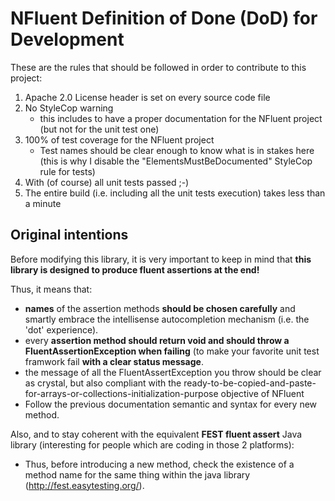 NFluent Definition of Done (DoD) for Development
==================================

These are the rules that should be followed in order to contribute to this project:

1. Apache 2.0 License header is set on every source code file
2. No StyleCop warning
	+ this includes to have a proper documentation for the NFluent project (but not for the unit test one)
3. 100% of test coverage for the NFluent project
	+ Test names should be clear enough to know what is in stakes here (this is why I disable the "ElementsMustBeDocumented" StyleCop rule for tests)
4. With (of course) all unit tests passed ;-)
5. The entire build (i.e. including all the unit tests execution) takes less than a minute


Original intentions
-------------------

Before modifying this library, it is very important to keep in mind that __this library is designed to produce fluent assertions at the end!__

Thus, it means that:
+ __names__ of the assertion methods __should be chosen carefully__ and smartly embrace the intellisense autocompletion mechanism (i.e. the 'dot' experience).
+ every __assertion method should return void and should throw a FluentAssertionException when failing__ (to make your favorite unit test framwork fail __with a clear status message__.
+ the message of all the FluentAssertException you throw should be clear as crystal, but also compliant with the ready-to-be-copied-and-paste-for-arrays-or-collections-initialization-purpose objective of NFluent  
+ Follow the previous documentation semantic and syntax for every new method.

Also, and to stay coherent with the equivalent **FEST fluent assert** Java library (interesting for people which are coding in those 2 platforms):
+ Thus, before introducing a new method, check the existence of a method name for the same thing within the java library (http://fest.easytesting.org/).
